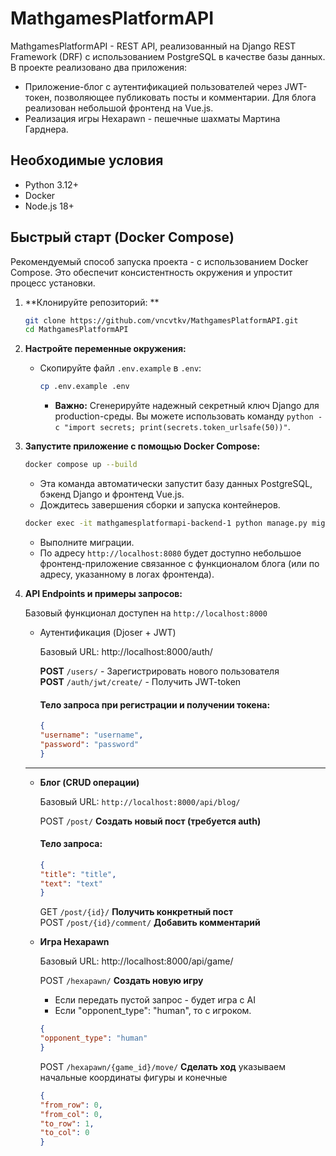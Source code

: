 # MathgamesPlatformAPI

MathgamesPlatformAPI - REST API, реализованный на Django REST Framework (DRF) с использованием PostgreSQL в качестве базы данных. В проекте реализовано два приложения:

*   Приложение-блог с аутентификацией пользователей через JWT-токен, позволяющее публиковать посты и комментарии. Для блога реализован небольшой фронтенд на Vue.js.
*   Реализация игры Hexapawn - пешечные шахматы Мартина Гарднера.
 

## Необходимые условия

*   Python 3.12+
*   Docker
*   Node.js 18+

## Быстрый старт (Docker Compose)

Рекомендуемый способ запуска проекта - с использованием Docker Compose. Это обеспечит консистентность окружения и упростит процесс установки.

1.  **Клонируйте репозиторий: **

    ```bash
    git clone https://github.com/vncvtkv/MathgamesPlatformAPI.git
    cd MathgamesPlatformAPI
    ```

2.  **Настройте переменные окружения:**

    *   Скопируйте файл `.env.example` в `.env`:

        ```bash
        cp .env.example .env
        ```
        
        *   **Важно:** Сгенерируйте надежный секретный ключ Django для production-среды. Вы можете использовать команду `python -c "import secrets; print(secrets.token_urlsafe(50))"`.

3.  **Запустите приложение с помощью Docker Compose:**

    ```bash
    docker compose up --build
    ```
    *   Эта команда автоматически запустит базу данных PostgreSQL, бэкенд Django и фронтенд Vue.js.
    *   Дождитесь завершения сборки и запуска контейнеров.

    ```bash
    docker exec -it mathgamesplatformapi-backend-1 python manage.py migrate
    ```
    *   Выполните миграции.
    *   По адресу `http://localhost:8080` будет доступно небольшое фронтенд-приложение связанное с функционалом блога (или по адресу, указанному в логах фронтенда).

4.  **API Endpoints и примеры запросов:**

    Базовый функционал доступен на `http://localhost:8000`

    * Аутентификация (Djoser + JWT)

        Базовый URL: http://localhost:8000/auth/

        **POST** `/users/` - Зарегистрировать нового пользователя<br>
        **POST**  `/auth/jwt/create/` - Получить JWT-token


        #### Тело запроса при регистрации и получении токена:

        ```json
        {
        "username": "username",
        "password": "password"
        }

        ```



    ---

    * **Блог (CRUD операции)**

        Базовый URL: `http://localhost:8000/api/blog/`

        POST	`/post/`	**Создать новый пост (требуется auth)**
        #### Тело запроса:

        ```json
        {
        "title": "title",
        "text": "text"
        }

        ```

        GET `/post/{id}/`	**Получить конкретный пост**<br>
        POST	`/post/{id}/comment/`	**Добавить комментарий**


    * **Игра Hexapawn**

        Базовый URL: http://localhost:8000/api/game/

        POST	`/hexapawn/`	**Создать новую игру**
        * Если передать пустой запрос - будет игра с AI
        * Если "opponent_type": "human", то с игроком.
        ```json
        {
        "opponent_type": "human"
        }

        ```
        POST	`/hexapawn/{game_id}/move/`	**Сделать ход** указываем начальные координаты фигуры и конечные<br>
        ```json
        {
        "from_row": 0,
        "from_col": 0, 
        "to_row": 1,
        "to_col": 0
        }

        ```


